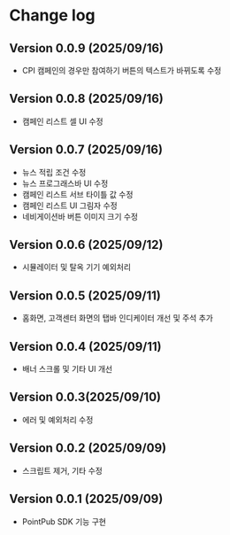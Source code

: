 # Change log

## Version 0.0.9 (2025/09/16)
- CPI 캠페인의 경우만 참여하기 버튼의 텍스트가 바뀌도록 수정

## Version 0.0.8 (2025/09/16)
- 캠페인 리스트 셀 UI 수정

## Version 0.0.7 (2025/09/16)
- 뉴스 적립 조건 수정
- 뉴스 프로그래스바 UI 수정
- 캠페인 리스트 서브 타이틀 값 수정
- 캠페인 리스트 UI 그림자 수정
- 네비게이션바 버튼 이미지 크기 수정

## Version 0.0.6 (2025/09/12)
- 시뮬레이터 및 탈옥 기기 예외처리 

## Version 0.0.5 (2025/09/11)
- 홈화면, 고객센터 화면의 탭바 인디케이터 개선 및 주석 추가

## Version 0.0.4 (2025/09/11)
- 배너 스크롤 및 기타 UI 개선

## Version 0.0.3(2025/09/10)
- 에러 및 예외처리 수정

## Version 0.0.2 (2025/09/09)
- 스크립트 제거, 기타 수정 

## Version 0.0.1 (2025/09/09)
- PointPub SDK 기능 구현
